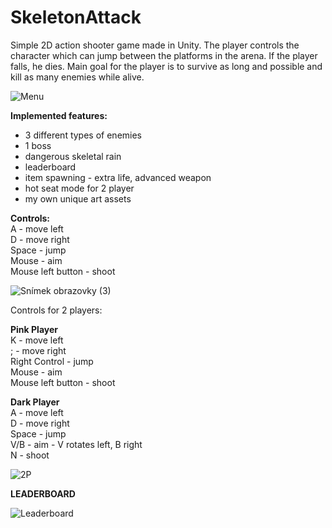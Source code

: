 # SkeletonAttack
Simple 2D action shooter game made in Unity. The player controls the character which can jump between the platforms in the arena. If the player falls, he dies. Main goal for the player is to survive as long and possible and kill as many enemies while alive.

![Menu](https://user-images.githubusercontent.com/57239556/110860572-38e69f00-82bd-11eb-94a2-f80ac6c5ea9e.png)
 
**Implemented features:**<br/>
 - 3 different types of enemies<br/>
 - 1 boss<br/>
 - dangerous skeletal rain<br/>
 - leaderboard<br/>
 - item spawning - extra life, advanced weapon<br/>
 - hot seat mode for 2 player<br/>
 - my own unique art assets

 **Controls:**<br/>
  A - move left<br/>
  D - move right<br/>
  Space - jump<br/>
  Mouse - aim<br/>
  Mouse left button - shoot<br/>
  
![Snímek obrazovky (3)](https://user-images.githubusercontent.com/57239556/110343225-8e584d00-802c-11eb-86c9-93040381da94.png)

Controls for 2 players:</br>

 **Pink Player**<br/>
  K - move left<br/>
  ; - move right<br/>
  Right Control - jump<br/>
  Mouse - aim<br/>
  Mouse left button - shoot<br/>                  
  
**Dark Player**</br>
   A - move left<br/>
   D - move right<br/>
   Space - jump<br/>
   V/B - aim - V rotates left, B right<br/> 
   N - shoot<br/>
  
![2P](https://user-images.githubusercontent.com/57239556/110860478-1bb1d080-82bd-11eb-95b1-265587626248.png)


**LEADERBOARD**

![Leaderboard](https://user-images.githubusercontent.com/57239556/110860546-32582780-82bd-11eb-99b7-663308d038b2.png)




